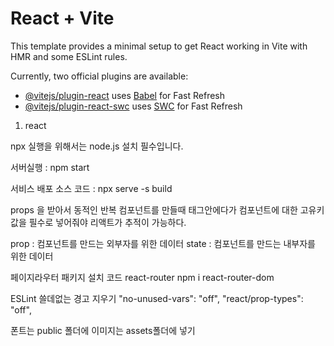 # React + Vite

This template provides a minimal setup to get React working in Vite with HMR and some ESLint rules.

Currently, two official plugins are available:

- [@vitejs/plugin-react](https://github.com/vitejs/vite-plugin-react/blob/main/packages/plugin-react/README.md) uses [Babel](https://babeljs.io/) for Fast Refresh
- [@vitejs/plugin-react-swc](https://github.com/vitejs/vite-plugin-react-swc) uses [SWC](https://swc.rs/) for Fast Refresh


1. react

 npx 실행을 위해서는 node.js 설치 필수입니다.
 
 서버실행 : npm start
 
 서비스 배포 소스 코드 : npx serve -s build
 
 props 을 받아서 동적인 반복 컴포넌트를 만들때 태그안에다가 컴포넌트에 대한 고유키값을 필수로 넣어줘야 리액트가 추적이 가능하다.
 
 prop : 컴포넌트를 만드는 외부자를 위한 데이터
 state : 컴포넌트를 만드는 내부자를 위한 데이터

페이지라우터 패키지 설치 코드
react-router
npm i react-router-dom

ESLint 쓸데없는 경고 지우기
"no-unused-vars": "off",
"react/prop-types": "off",

폰트는 public 폴더에 이미지는 assets폴더에 넣기